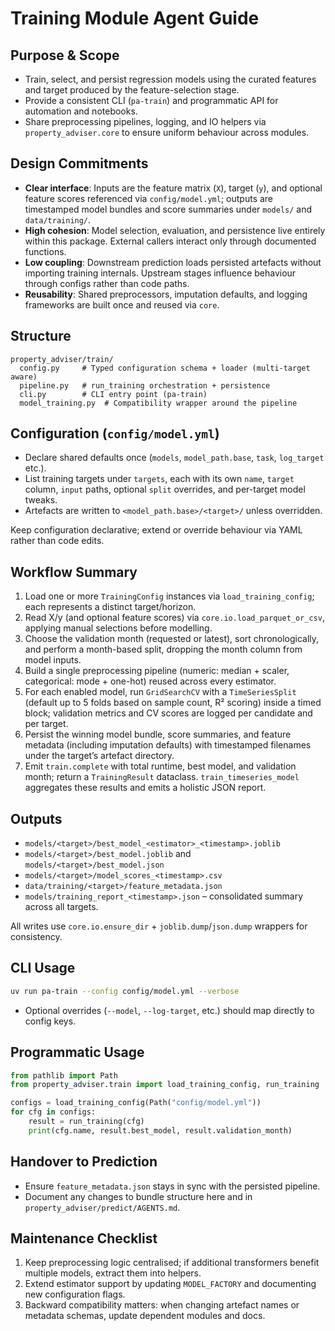 # Training Module Agent Guide

## Purpose & Scope
- Train, select, and persist regression models using the curated features and target produced by the feature-selection stage.
- Provide a consistent CLI (`pa-train`) and programmatic API for automation and notebooks.
- Share preprocessing pipelines, logging, and IO helpers via `property_adviser.core` to ensure uniform behaviour across modules.

## Design Commitments
- **Clear interface**: Inputs are the feature matrix (`X`), target (`y`), and optional feature scores referenced via `config/model.yml`; outputs are timestamped model bundles and score summaries under `models/` and `data/training/`.
- **High cohesion**: Model selection, evaluation, and persistence live entirely within this package. External callers interact only through documented functions.
- **Low coupling**: Downstream prediction loads persisted artefacts without importing training internals. Upstream stages influence behaviour through configs rather than code paths.
- **Reusability**: Shared preprocessors, imputation defaults, and logging frameworks are built once and reused via `core`.

## Structure
```
property_adviser/train/
  config.py     # Typed configuration schema + loader (multi-target aware)
  pipeline.py   # run_training orchestration + persistence
  cli.py        # CLI entry point (pa-train)
  model_training.py  # Compatibility wrapper around the pipeline
```

## Configuration (`config/model.yml`)
- Declare shared defaults once (`models`, `model_path.base`, `task`, `log_target` etc.).
- List training targets under `targets`, each with its own `name`, `target` column, `input` paths, optional `split` overrides, and per-target model tweaks.
- Artefacts are written to `<model_path.base>/<target>/` unless overridden.

Keep configuration declarative; extend or override behaviour via YAML rather than code edits.

## Workflow Summary
1. Load one or more `TrainingConfig` instances via `load_training_config`; each represents a distinct target/horizon.
2. Read X/y (and optional feature scores) via `core.io.load_parquet_or_csv`, applying manual selections before modelling.
3. Choose the validation month (requested or latest), sort chronologically, and perform a month-based split, dropping the month column from model inputs.
4. Build a single preprocessing pipeline (numeric: median + scaler, categorical: mode + one-hot) reused across every estimator.
5. For each enabled model, run `GridSearchCV` with a `TimeSeriesSplit` (default up to 5 folds based on sample count, R² scoring) inside a timed block; validation metrics and CV scores are logged per candidate and per target.
6. Persist the winning model bundle, score summaries, and feature metadata (including imputation defaults) with timestamped filenames under the target’s artefact directory.
7. Emit `train.complete` with total runtime, best model, and validation month; return a `TrainingResult` dataclass. `train_timeseries_model` aggregates these results and emits a holistic JSON report.

## Outputs
- `models/<target>/best_model_<estimator>_<timestamp>.joblib`
- `models/<target>/best_model.joblib` and `models/<target>/best_model.json`
- `models/<target>/model_scores_<timestamp>.csv`
- `data/training/<target>/feature_metadata.json`
- `models/training_report_<timestamp>.json` – consolidated summary across all targets.

All writes use `core.io.ensure_dir` + `joblib.dump`/`json.dump` wrappers for consistency.

## CLI Usage
```bash
uv run pa-train --config config/model.yml --verbose
```
- Optional overrides (`--model`, `--log-target`, etc.) should map directly to config keys.

## Programmatic Usage
```python
from pathlib import Path
from property_adviser.train import load_training_config, run_training

configs = load_training_config(Path("config/model.yml"))
for cfg in configs:
    result = run_training(cfg)
    print(cfg.name, result.best_model, result.validation_month)
```

## Handover to Prediction
- Ensure `feature_metadata.json` stays in sync with the persisted pipeline.
- Document any changes to bundle structure here and in `property_adviser/predict/AGENTS.md`.

## Maintenance Checklist
1. Keep preprocessing logic centralised; if additional transformers benefit multiple models, extract them into helpers.
2. Extend estimator support by updating `MODEL_FACTORY` and documenting new configuration flags.
3. Backward compatibility matters: when changing artefact names or metadata schemas, update dependent modules and docs.
